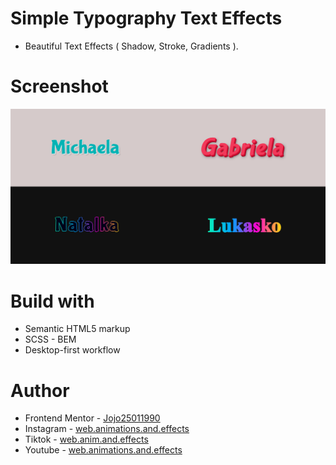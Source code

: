 # Simple Typography Text Effects

-   Beautiful Text Effects ( Shadow, Stroke, Gradients ).

# Screenshot

![](./Screenshot%20%20Sexy%20Typography.png)

# Build with

-   Semantic HTML5 markup
-   SCSS - BEM
-   Desktop-first workflow

# Author

-   Frontend Mentor - [Jojo25011990](https://www.frontendmentor.io/profile/Jojo25011990)
-   Instagram - [web.animations.and.effects](https://www.instagram.com/web.animations.and.effects)
-   Tiktok - [web.anim.and.effects](https://www.tiktok.com/@web.anim.and.effects)
-   Youtube - [web.animations.and.effects](https://www.youtube.com/@web.animations.and.effects)
